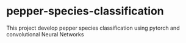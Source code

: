# pepper-species-classification
This project develop pepper species classification using pytorch and convolutional Neural Networks
